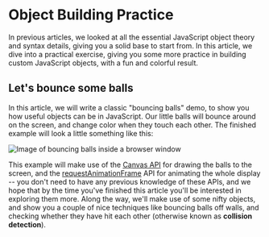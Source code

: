 # Object Building Practice

In previous articles, we looked at all the essential JavaScript object theory and syntax details, giving you a solid base to start from. In this article, we dive into a practical exercise, giving you some more practice in building custom JavaScript objects, with a fun and colorful result.

## Let's bounce some balls

In this article, we will write a classic "bouncing balls" demo, to show you how useful objects can be in JavaScript. Our little balls will bounce around on the screen, and change color when they touch each other. The finished example will look a little something like this:

![Image of bouncing balls inside a browser window](https://developer.mozilla.org/en-US/docs/Learn/JavaScript/Objects/Object_building_practice/bouncing-balls.png)

This example will make use of the [Canvas API](https://github.com/AndrewSRea/My_Learning_Port/tree/main/JavaScript/Client-side_Web_APIs/Drawing_Graphics#drawing-graphics) for drawing the balls to the screen, and the [requestAnimationFrame](https://developer.mozilla.org/en-US/docs/Web/API/window/requestAnimationFrame) API for animating the whole display -- you don't need to have any previous knowledge of these APIs, and we hope that by the time you've finished this article you'll be interested in exploring them more. Along the way, we'll make use of some nifty objects, and show you a couple of nice techniques like bouncing balls off walls, and checking whether they have hit each other (otherwise known as **collision detection**).